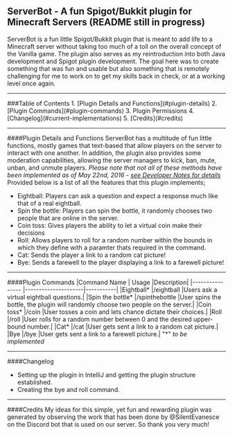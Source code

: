 ## ServerBot - A fun Spigot/Bukkit plugin for Minecraft Servers (README still in progress)
ServerBot is a fun little Spigot/Bukkit plugin that is meant to add life to a Minecraft server without taking too much of a toll
on the overall concept of the Vanilla game. The plugin also serves as my reintroduction into both Java development and Spigot plugin
development. The goal here was to create something that was fun and usable but also something that is remotely challenging for
me to work on to get my skills back in check, or at a working level once again.

<hr>
###Table of Contents
1. [Plugin Details and Functions](#plugin-details)
2. [Plugin Commands](#plugin-commands)
3. Plugin Permissions
4. [Changelog](#current-implementations)
5. [Credits](#credits)
<hr>
  
####<a name="plugin-details">Plugin Details and Functions</a>
ServerBot has a multitude of fun little functions, mostly games that text-based that allow players on the server to interact
with one another. In addition, the plugin also provides some moderation capabilities, allowing the server managers to kick,
ban, mute, unban, and unmute players. _Please note that not all of these methods have been implemented as of May 22nd, 2016 - [see Developer Notes for details](#developer-notes)_
Provided below is a list of all the features that this plugin implements;
- Eightball: Players can ask a question and expect a response much like that of a real eightball.
- Spin the bottle: Players can spin the bottle, it randomly chooses two people that are online in the server.
- Coin toss: Gives players the ability to let a virtual coin make their decisions
- Roll: Allows players to roll for a random number within the bounds in which they define with a paramter thats required in the command.
- Cat: Sends the player a link to a random cat picture!
- Bye: Sends a farewell to the player displaying a link to a farewell picture!
<hr>

####<a name="plugin-commands">Plugin Commands</a>
|Command Name     |         Usage       |Description|
|---------------- |---------------------|-----------|
|Eightball*       |/eightball <question>|Users ask a virtual eightball questions.|
|Spin the bottle* |/spinthebottle       |User spins the bottle, the plugin will randomly choose two people on the server.|
|Coin toss*       |/coin                |User tosses a coin and lets chance dictate their choices.|
|Roll             |/roll <upper-bound>  |User rolls for a random number between 0 and the desired upper-bound number.|
|Cat*             |/cat                 |User gets sent a link to a random cat picture.|
|Bye              |/bye                 |User gets sent a link to a farewell picture.|
"*" _to be implemented_
<hr>

####<a name="changelog">Changelog</a>
- Setting up the plugin in IntelliJ and getting the plugin structure established.
- Creating the bye and roll command.
<hr>

####<a name="credits">Credits</a>
My ideas for this simple, yet fun and rewarding plugin was generated by observing the work that has been done by @SilentEvanesce on the Discord bot that is used on our server. So thank you very much!
